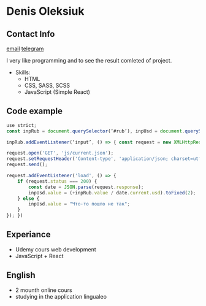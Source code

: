# Denis Oleksiuk

## Contact Info
[email](DenisOleksiuk95@gmail.com) [telegram](https://t.me/Den_Iz_Kieva)

I very like programming and to see the result comleted of project.

- Skills:
  - HTML
  - CSS, SASS, SCSS
  - JavaScript (Simple React)

  
## Code example 
 
```javascript
use strict;
const inpRub = document.querySelector(‘#rub’), inpUsd = document.querySelector(‘#usd’);

inpRub.addEventListener(‘input’, () => { const request = new XMLHttpRequest();

request.open('GET', 'js/current.json');
request.setRequestHeader('Content-type', 'application/json; charset=utf-8');
request.send();

request.addEventListener('load', () => {
    if (request.status === 200) {
        const date = JSON.parse(request.response);
        inpUsd.value = (+inpRub.value / date.current.usd).toFixed(2);
    } else {
        inpUsd.value = "Что-то пошло не так";
    }
}); })
```

## Experiance 
  - Udemy cours web development   
  - JavaScript + React
  
## English
  - 2 mounth online cours
  - studying in the application lingualeo 
